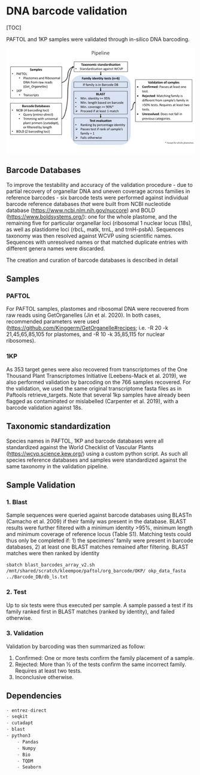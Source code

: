 # DNA barcode validation
[TOC]

PAFTOL and 1KP samples were validated through in-silico DNA barcoding.

![image-20201202113052470](Blast_&_Validation/image-20201202113052470.png)



## Barcode Databases

To improve the testability and accuracy of the validation procedure - due to partial recovery of organellar DNA and uneven coverage across families in reference barcodes - six barcode tests were performed against individual barcode reference databases *that* were built from NCBI nucleotide database (https://www.ncbi.nlm.nih.gov/nuccore) and BOLD (https://www.boldsystems.org/): one for the whole plastome, and the remaining five for particular organellar loci (ribosomal 1 nuclear locus (18s), as well as plastidome loci (rbcL, matk, trnL, and trnH-psbA). Sequences taxonomy was then resolved against WCVP using scientific names. Sequences with unresolved names or that matched duplicate entries with different genera names were discarded.

The creation and curation of barcode databases is described in detail 

[Barcode_Databases/README.md]: Barcode_Databases/README.md	"Barcode_Databases/README.md"



[here]: Barcode_Databases/README.md	"Barcode_Databases"

## Samples

### PAFTOL

For PAFTOL samples, plastomes and ribosomal DNA were recovered from raw reads using GetOrganelles (Jin et al. 2020). In both cases, recommended parameters were used (https://github.com/Kinggerm/GetOrganelle#recipes; i.e. -R 20 -k 21,45,65,85,105 for plastomes, and -R 10 -k 35,85,115 for nuclear ribosomes).

### 1KP

As 353 target genes were also recovered from transcriptomes of the One Thousand Plant Transcriptomes Initiative (Leebens-Mack et al. 2019), we also performed validation by barcoding on the 766 samples recovered. For the validation, we used the same original transcriptome fasta files as in Paftools retrieve_targets. Note that several 1kp samples have already been flagged as contaminated or mislabelled (Carpenter et al. 2019), with a barcode validation against 18s.



## Taxonomic standardization

Species names in PAFTOL, 1KP and barcode databases were all standardized against the World Checklist of Vascular Plants (https://wcvp.science.kew.org/)  using a custom python script. As such all species reference databases and samples were standardized against the same taxonomy in the validation pipeline.

## Sample Validation
### 1. Blast

Sample sequences were queried against barcode databases using BLASTn (Camacho et al. 2009) if their family was present in the database. BLAST results were further filtered with a minimum identity >95%, minimum length and minimum coverage of reference locus (Table S1). Matching tests could thus only be completed if: 1) the specimens’ family were present in barcode databases, 2) at least one BLAST matches remained after filtering. BLAST matches were then ranked by identity

```shell
sbatch blast_barcodes_array_v2.sh /mnt/shared/scratch/kleempoe/paftol/org_barcode/OKP/ okp_data_fasta ../Barcode_DB/db_ls.txt
```

### 2. Test

Up to six tests were thus executed per sample. A sample passed a test if its family ranked first in BLAST matches (ranked by identity), and failed otherwise. 

### 3. Validation

Validation by barcoding was then summarized as follow:  

1. Confirmed: One or more tests confirm the family placement of a sample.
2. Rejected: More than ½ of the tests confirm the same incorrect family. Requires at least two tests.
3. Inconclusive otherwise.

## Dependencies

```python
- entrez-direct 
- seqkit
- cutadapt
- blast
- python3
	- Pandas
	- Numpy
	- Bio
	- TQDM
	- Seaborn
```

